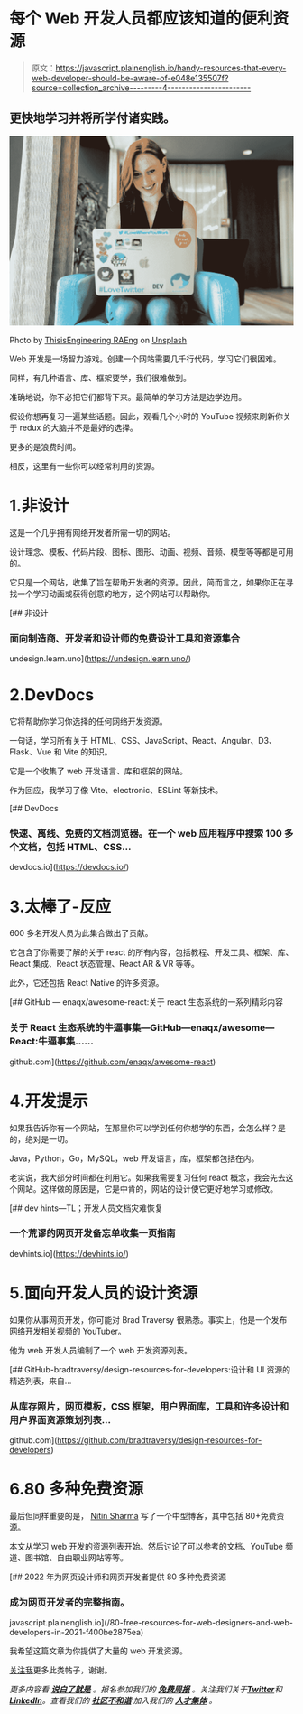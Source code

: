 # 每个 Web 开发人员都应该知道的便利资源

> 原文：<https://javascript.plainenglish.io/handy-resources-that-every-web-developer-should-be-aware-of-e048e135507f?source=collection_archive---------4----------------------->

## 更快地学习并将所学付诸实践。

![](img/652825c6aa6de961cd501328893d4002.png)

Photo by [ThisisEngineering RAEng](https://unsplash.com/@thisisengineering?utm_source=medium&utm_medium=referral) on [Unsplash](https://unsplash.com?utm_source=medium&utm_medium=referral)

Web 开发是一场智力游戏。创建一个网站需要几千行代码，学习它们很困难。

同样，有几种语言、库、框架要学，我们很难做到。

准确地说，你不必把它们都背下来。最简单的学习方法是边学边用。

假设你想再复习一遍某些话题。因此，观看几个小时的 YouTube 视频来刷新你关于 redux 的大脑并不是最好的选择。

更多的是浪费时间。

相反，这里有一些你可以经常利用的资源。

# 1.非设计

这是一个几乎拥有网络开发者所需一切的网站。

设计理念、模板、代码片段、图标、图形、动画、视频、音频、模型等等都是可用的。

它只是一个网站，收集了旨在帮助开发者的资源。因此，简而言之，如果你正在寻找一个学习动画或获得创意的地方，这个网站可以帮助你。

[](https://undesign.learn.uno/) [## 非设计

### 面向制造商、开发者和设计师的免费设计工具和资源集合

undesign.learn.uno](https://undesign.learn.uno/) 

# 2.DevDocs

它将帮助你学习你选择的任何网络开发资源。

一句话，学习所有关于 HTML、CSS、JavaScript、React、Angular、D3、Flask、Vue 和 Vite 的知识。

它是一个收集了 web 开发语言、库和框架的网站。

作为回应，我学习了像 Vite、electronic、ESLint 等新技术。

[](https://devdocs.io/) [## DevDocs

### 快速、离线、免费的文档浏览器。在一个 web 应用程序中搜索 100 多个文档，包括 HTML、CSS…

devdocs.io](https://devdocs.io/) 

# 3.太棒了-反应

600 多名开发人员为此集合做出了贡献。

它包含了你需要了解的关于 react 的所有内容，包括教程、开发工具、框架、库、React 集成、React 状态管理、React AR & VR 等等。

此外，它还包括 React Native 的许多资源。

[](https://github.com/enaqx/awesome-react) [## GitHub — enaqx/awesome-react:关于 react 生态系统的一系列精彩内容

### 关于 React 生态系统的牛逼事集—GitHub—enaqx/awesome—React:牛逼事集……

github.com](https://github.com/enaqx/awesome-react) 

# 4.开发提示

如果我告诉你有一个网站，在那里你可以学到任何你想学的东西，会怎么样？是的，绝对是一切。

Java，Python，Go，MySQL，web 开发语言，库，框架都包括在内。

老实说，我大部分时间都在利用它。如果我需要复习任何 react 概念，我会先去这个网站。这样做的原因是，它是中肯的，网站的设计使它更好地学习或修改。

[](https://devhints.io/) [## dev hints—TL；开发人员文档灾难恢复

### 一个荒谬的网页开发备忘单收集一页指南

devhints.io](https://devhints.io/) 

# 5.面向开发人员的设计资源

如果你从事网页开发，你可能对 Brad Traversy 很熟悉。事实上，他是一个发布网络开发相关视频的 YouTuber。

他为 web 开发人员编制了一个 web 开发资源列表。

[](https://github.com/bradtraversy/design-resources-for-developers) [## GitHub-bradtraversy/design-resources-for-developers:设计和 UI 资源的精选列表，来自…

### 从库存照片，网页模板，CSS 框架，用户界面库，工具和许多设计和用户界面资源策划列表…

github.com](https://github.com/bradtraversy/design-resources-for-developers) 

# 6.80 多种免费资源

最后但同样重要的是， [Nitin Sharma](https://medium.com/u/9c6cbf57703?source=post_page-----e048e135507f--------------------------------) 写了一个中型博客，其中包括 80+免费资源。

本文从学习 web 开发的资源列表开始。然后讨论了可以参考的文档、YouTube 频道、图书馆、自由职业网站等等。

[](/80-free-resources-for-web-designers-and-web-developers-in-2021-f400be2875ea) [## 2022 年为网页设计师和网页开发者提供 80 多种免费资源

### 成为网页开发者的完整指南。

javascript.plainenglish.io](/80-free-resources-for-web-designers-and-web-developers-in-2021-f400be2875ea) 

我希望这篇文章为你提供了大量的 web 开发资源。

[关注我](https://medium.com/@shahshreya)更多此类帖子，谢谢。

*更多内容看* [***说白了就是***](https://plainenglish.io/) *。报名参加我们的* [***免费周报***](http://newsletter.plainenglish.io/) *。关注我们关于*[***Twitter***](https://twitter.com/inPlainEngHQ)*和*[***LinkedIn***](https://www.linkedin.com/company/inplainenglish/)*。查看我们的* [***社区不和谐***](https://discord.gg/GtDtUAvyhW) *加入我们的* [***人才集体***](https://inplainenglish.pallet.com/talent/welcome) *。*